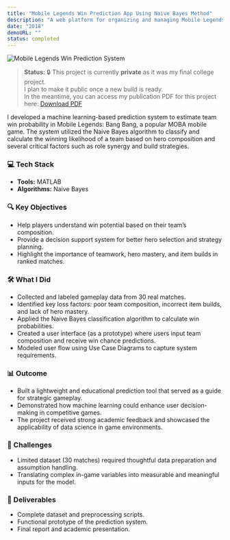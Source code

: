 ```yaml
---
title: "Mobile Legends Win Prediction App Using Naive Bayes Method"
description: "A web platform for organizing and managing Mobile Legends tournaments."
date: "2018"
demoURL: ""
status: completed
---
```


![Mobile Legends Win Prediction System](/mobile-legends-thumb.png)

> **Status:** 🔒 This project is currently **private** as it was my final college project.  
> I plan to make it public once a new build is ready.  
> In the meantime, you can access my publication PDF for this project here: [Download PDF](http://repository.untag-sby.ac.id/1369/)

I developed a machine learning-based prediction system to estimate team win probability in Mobile Legends: Bang Bang, a popular MOBA mobile game. The system utilized the Naive Bayes algorithm to classify and calculate the winning likelihood of a team based on hero composition and several critical factors such as role synergy and build strategies.

### 💻 Tech Stack
- **Tools:** MATLAB
- **Algorithms:** Naive Bayes

### 🔍 Key Objectives
- Help players understand win potential based on their team’s composition.
- Provide a decision support system for better hero selection and strategy planning.
- Highlight the importance of teamwork, hero mastery, and item builds in ranked matches.

### 🛠 What I Did
- Collected and labeled gameplay data from 30 real matches.
- Identified key loss factors: poor team composition, incorrect item builds, and lack of hero mastery.
- Applied the Naive Bayes classification algorithm to calculate win probabilities.
- Created a user interface (as a prototype) where users input team composition and receive win chance predictions.
- Modeled user flow using Use Case Diagrams to capture system requirements.

### 📊 Outcome
- Built a lightweight and educational prediction tool that served as a guide for strategic gameplay.
- Demonstrated how machine learning could enhance user decision-making in competitive games.
- The project received strong academic feedback and showcased the applicability of data science in game environments.

### 🧩 Challenges
- Limited dataset (30 matches) required thoughtful data preparation and assumption handling.
- Translating complex in-game variables into measurable and meaningful inputs for the model.

### 📁 Deliverables
- Complete dataset and preprocessing scripts.
- Functional prototype of the prediction system.
- Final report and academic presentation.